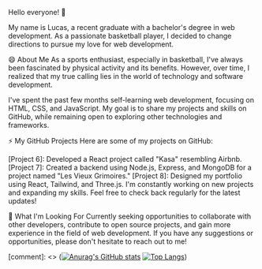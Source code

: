 Hello everyone! 👋

My name is Lucas, a recent graduate with a bachelor's degree in web development. As a passionate basketball player, I decided to change directions to pursue my love for web development.

😄 About Me
As a sports enthusiast, especially in basketball, I've always been fascinated by physical activity and its benefits. However, over time, I realized that my true calling lies in the world of technology and software development.

I've spent the past few months self-learning web development, focusing on HTML, CSS, and JavaScript. My goal is to share my projects and skills on GitHub, while remaining open to exploring other technologies and frameworks.

⚡ My GitHub Projects
Here are some of my projects on GitHub:

[Project 6]: Developed a React project called "Kasa" resembling Airbnb.
[Project 7]: Created a backend using Node.js, Express, and MongoDB for a project named "Les Vieux Grimoires."
[Project 8]: Designed my portfolio using React, Tailwind, and Three.js.
I'm constantly working on new projects and expanding my skills. Feel free to check back regularly for the latest updates!

🔭 What I'm Looking For
Currently seeking opportunities to collaborate with other developers, contribute to open source projects, and gain more experience in the field of web development. If you have any suggestions or opportunities, please don't hesitate to reach out to me!

[comment]: <> ([![Anurag's GitHub stats](https://github-readme-stats.vercel.app/api?username=Lucadol&show_icons=true&theme=dark)](https://github.com/anuraghazra/github-readme-stats)
[![Top Langs](https://github-readme-stats.vercel.app/api/top-langs/?username=Lucadol&layout=compact)](https://github.com/anuraghazra/github-readme-stats))
